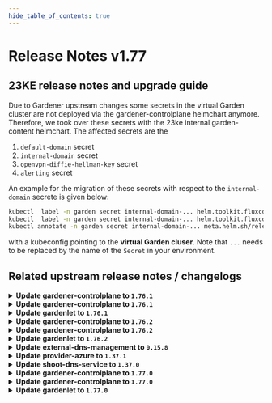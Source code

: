 ```yaml
---
hide_table_of_contents: true
---
```


# Release Notes v1.77

## 23KE release notes and upgrade guide
Due to Gardener upstream changes some secrets in the virtual Garden cluster are not deployed via the gardener-controlplane helmchart anymore. Therefore, we took over these secrets with the 23ke internal garden-content helmchart.
The affected secrets are the
1. `default-domain` secret
2. `internal-domain` secret
3. `openvpn-diffie-hellman-key` secret
4. `alerting` secret

An example for the migration of these secrets with respect to the `internal-domain` secrete is given below:
```sh
kubectl  label -n garden secret internal-domain-... helm.toolkit.fluxcd.io/name-
kubectl  label -n garden secret internal-domain-... helm.toolkit.fluxcd.io/namespace-
kubectl annotate -n garden secret internal-domain-... meta.helm.sh/release-name=garden-content --overwrite
```
with a kubeconfig pointing to the **virtual Garden cluser**. Note that `...` needs to be replaced by the name of the `Secret` in your environment.

## Related upstream release notes / changelogs


<details>
<summary><b>Update gardener-controlplane to <code>1.76.1</code></b></summary>

# [gardener/gardener]

## 🐛 Bug Fixes

- `[OPERATOR]` gardenlet: A regression causing metering related recording rules for the aggregate-prometheus not to be applied is now fixed. by @gardener-ci-robot [#8286]

# Docker Images
admission-controller: `eu.gcr.io/gardener-project/gardener/admission-controller:v1.76.1`
apiserver: `eu.gcr.io/gardener-project/gardener/apiserver:v1.76.1`
controller-manager: `eu.gcr.io/gardener-project/gardener/controller-manager:v1.76.1`
scheduler: `eu.gcr.io/gardener-project/gardener/scheduler:v1.76.1`
operator: `eu.gcr.io/gardener-project/gardener/operator:v1.76.1`
gardenlet: `eu.gcr.io/gardener-project/gardener/gardenlet:v1.76.1`
resource-manager: `eu.gcr.io/gardener-project/gardener/resource-manager:v1.76.1`

</details>

<details>
<summary><b>Update gardener-controlplane to <code>1.76.1</code></b></summary>

# [gardener/gardener]

## 🐛 Bug Fixes

- `[OPERATOR]` gardenlet: A regression causing metering related recording rules for the aggregate-prometheus not to be applied is now fixed. by @gardener-ci-robot [#8286]

# Docker Images
admission-controller: `eu.gcr.io/gardener-project/gardener/admission-controller:v1.76.1`
apiserver: `eu.gcr.io/gardener-project/gardener/apiserver:v1.76.1`
controller-manager: `eu.gcr.io/gardener-project/gardener/controller-manager:v1.76.1`
scheduler: `eu.gcr.io/gardener-project/gardener/scheduler:v1.76.1`
operator: `eu.gcr.io/gardener-project/gardener/operator:v1.76.1`
gardenlet: `eu.gcr.io/gardener-project/gardener/gardenlet:v1.76.1`
resource-manager: `eu.gcr.io/gardener-project/gardener/resource-manager:v1.76.1`

</details>

<details>
<summary><b>Update gardenlet to <code>1.76.1</code></b></summary>

# [gardener/gardener]

## 🐛 Bug Fixes

- `[OPERATOR]` gardenlet: A regression causing metering related recording rules for the aggregate-prometheus not to be applied is now fixed. by @gardener-ci-robot [#8286]

# Docker Images
admission-controller: `eu.gcr.io/gardener-project/gardener/admission-controller:v1.76.1`
apiserver: `eu.gcr.io/gardener-project/gardener/apiserver:v1.76.1`
controller-manager: `eu.gcr.io/gardener-project/gardener/controller-manager:v1.76.1`
scheduler: `eu.gcr.io/gardener-project/gardener/scheduler:v1.76.1`
operator: `eu.gcr.io/gardener-project/gardener/operator:v1.76.1`
gardenlet: `eu.gcr.io/gardener-project/gardener/gardenlet:v1.76.1`
resource-manager: `eu.gcr.io/gardener-project/gardener/resource-manager:v1.76.1`

</details>

<details>
<summary><b>Update gardener-controlplane to <code>1.76.2</code></b></summary>

# [gardener/gardener]

## 🐛 Bug Fixes

- `[USER]` An issue has been fixed for highly-available `Shoot`s whose `etcd` clusters didn't get ready in the `Completing` phase of a CA credentials rotation. by @gardener-ci-robot [#8306]
## 🏃 Others

- `[OPERATOR]` A bug preventing `plutono` ingress to use `wildcard-certificate` is fixed. by @gardener-ci-robot [#8318]
- `[OPERATOR]` gardenlet: A regression preventing the alertmanager in the garden namespace from sending email notifications is now fixed. by @gardener-ci-robot [#8314]

# Docker Images
admission-controller: `eu.gcr.io/gardener-project/gardener/admission-controller:v1.76.2`
apiserver: `eu.gcr.io/gardener-project/gardener/apiserver:v1.76.2`
controller-manager: `eu.gcr.io/gardener-project/gardener/controller-manager:v1.76.2`
scheduler: `eu.gcr.io/gardener-project/gardener/scheduler:v1.76.2`
operator: `eu.gcr.io/gardener-project/gardener/operator:v1.76.2`
gardenlet: `eu.gcr.io/gardener-project/gardener/gardenlet:v1.76.2`
resource-manager: `eu.gcr.io/gardener-project/gardener/resource-manager:v1.76.2`

</details>

<details>
<summary><b>Update gardener-controlplane to <code>1.76.2</code></b></summary>

# [gardener/gardener]

## 🐛 Bug Fixes

- `[USER]` An issue has been fixed for highly-available `Shoot`s whose `etcd` clusters didn't get ready in the `Completing` phase of a CA credentials rotation. by @gardener-ci-robot [#8306]
## 🏃 Others

- `[OPERATOR]` A bug preventing `plutono` ingress to use `wildcard-certificate` is fixed. by @gardener-ci-robot [#8318]
- `[OPERATOR]` gardenlet: A regression preventing the alertmanager in the garden namespace from sending email notifications is now fixed. by @gardener-ci-robot [#8314]

# Docker Images
admission-controller: `eu.gcr.io/gardener-project/gardener/admission-controller:v1.76.2`
apiserver: `eu.gcr.io/gardener-project/gardener/apiserver:v1.76.2`
controller-manager: `eu.gcr.io/gardener-project/gardener/controller-manager:v1.76.2`
scheduler: `eu.gcr.io/gardener-project/gardener/scheduler:v1.76.2`
operator: `eu.gcr.io/gardener-project/gardener/operator:v1.76.2`
gardenlet: `eu.gcr.io/gardener-project/gardener/gardenlet:v1.76.2`
resource-manager: `eu.gcr.io/gardener-project/gardener/resource-manager:v1.76.2`

</details>

<details>
<summary><b>Update gardenlet to <code>1.76.2</code></b></summary>

# [gardener/gardener]

## 🐛 Bug Fixes

- `[USER]` An issue has been fixed for highly-available `Shoot`s whose `etcd` clusters didn't get ready in the `Completing` phase of a CA credentials rotation. by @gardener-ci-robot [#8306]
## 🏃 Others

- `[OPERATOR]` A bug preventing `plutono` ingress to use `wildcard-certificate` is fixed. by @gardener-ci-robot [#8318]
- `[OPERATOR]` gardenlet: A regression preventing the alertmanager in the garden namespace from sending email notifications is now fixed. by @gardener-ci-robot [#8314]

# Docker Images
admission-controller: `eu.gcr.io/gardener-project/gardener/admission-controller:v1.76.2`
apiserver: `eu.gcr.io/gardener-project/gardener/apiserver:v1.76.2`
controller-manager: `eu.gcr.io/gardener-project/gardener/controller-manager:v1.76.2`
scheduler: `eu.gcr.io/gardener-project/gardener/scheduler:v1.76.2`
operator: `eu.gcr.io/gardener-project/gardener/operator:v1.76.2`
gardenlet: `eu.gcr.io/gardener-project/gardener/gardenlet:v1.76.2`
resource-manager: `eu.gcr.io/gardener-project/gardener/resource-manager:v1.76.2`

</details>

<details>
<summary><b>Update external-dns-management to <code>0.15.8</code></b></summary>

# [gardener/external-dns-management]

## 🏃 Others

- `[OPERATOR]` Reduce memory footprint for secrets. by @MartinWeindel [#312]
- `[OPERATOR]` Bump builder image from `golang:1.20.5` to `golang:1.20.7` by @MartinWeindel [#312]

</details>

<details>
<summary><b>Update provider-azure to <code>1.37.1</code></b></summary>

# [gardener/gardener-extension-provider-azure]

## 🐛 Bug Fixes

- `[USER]` The node-controller-manager is now set to keep setting deprecated node labels for k8s clusters of version `>=1.26.0, <1.28.0` to ensure pods using persistent volumes with node affinities are scheduled in the cluster. by @kon-angelo [#718]

</details>

<details>
<summary><b>Update shoot-dns-service to <code>1.37.0</code></b></summary>

# [gardener/external-dns-management]

## 🐛 Bug Fixes

- `[OPERATOR]` Update controller-manager-library dependency to fix panic on api-resources discovery. by @MartinWeindel [gardener/external-dns-management#310]
## 🏃 Others

- `[OPERATOR]` Bump builder image from `golang:1.20.5` to `golang:1.20.7` by @MartinWeindel [gardener/external-dns-management#312]
- `[OPERATOR]` Reduce memory footprint for secrets. by @MartinWeindel [gardener/external-dns-management#312]
# [gardener/gardener-extension-shoot-dns-service]

## ⚠️ Breaking Changes

- `[OPERATOR]` `extension-shoot-dns-service` no longer supports Shoots with Кubernetes version < 1.22. by @shafeeqes [#218]
- `[OPERATOR]` The `security.gardener.cloud/pod-security-enforce` annotation in the ControllerRegistration is set to `baseline`. With this, the pods running in the extension namespace should comply with `baseline` pod-security standard. by @shafeeqes [#222]
## 🏃 Others

- `[OPERATOR]` Bumps golang from 1.20.5 to 1.21.0. by @dependabot[bot] [#227]
- `[OPERATOR]` Ensure dns-controller-manager is restarted on CA rotation for remote-access server by @MartinWeindel [#223]
- `[OPERATOR]` Bumps [github.com/gardener/gardener](https://github.com/gardener/gardener) from 1.75.0 to 1.76.2. by @dependabot[bot] [#228]
- `[OPERATOR]` Fix set_dependency_version for `workerlessSupported` by @MartinWeindel [#226]

</details>

<details>
<summary><b>Update gardener-controlplane to <code>1.77.0</code></b></summary>

# [gardener/etcd-backup-restore]

## 📰 Noteworthy

- `[OPERATOR]` Etcd-backup-restore now uses a distroless image as its base image. It is no longer compatible with [etcd-custom-image](https://github.com/gardener/etcd-custom-image), and must be used with [etcd-wrapper](https://github.com/gardener/etcd-wrapper) instead.  by @aaronfern [gardener/etcd-backup-restore#637]
- `[OPERATOR]` Etcd-backup-restore now uses the user home directory to create files. by @aaronfern [gardener/etcd-backup-restore#637]
## 🏃 Others

- `[OPERATOR]` While scaling up a non-HA etcd cluster to HA skipping the scale-up checks for first member of etcd cluster as first member can never be a part of scale-up scenarios. by @ishan16696 [gardener/etcd-backup-restore#649]
- `[OPERATOR]` Backup-restore waits for its etcd to be ready before attempting to update peerUrl by @aaronfern [gardener/etcd-backup-restore#628]
- `[DEVELOPER]` Add CVE categorization for etcd-backup-restore. by @shreyas-s-rao [gardener/etcd-backup-restore#644]
# [gardener/gardener]

## ⚠️ Breaking Changes

- `[DEVELOPER]` If you are using `provider-extension` setup you should adapt your files in `example/provider-extensions/garden/controlplane` because `default-domain` and `internal-domain` secrets are removed from `gardener-controlplane` Helm chart. by @oliver-goetz [#8308]
- `[DEVELOPER]` Package `pkg/utils/managedresources` now works with immutable secrets for managed resources under the hood. Existing secrets will be marked for garbage collection and replaced with immutable ones during the first reconciliation of the managed resource. by @dimityrmirchev [#8116]
- `[DEVELOPER]` The `Secrets` type as well as the `Delete` functions for secrets were removed from `pkg/utils/managedresources/builder` since their usage was prone to errors. The higher level package `pkg/utils/managedresources` should be used instead. by @dimityrmirchev [#8116]
- `[DEPENDENCY]` `hack/generate.sh` has been renamed to `hack/generate-sequential.sh`. by @shafeeqes [#8289]
- `[DEPENDENCY]` The deprecated `extensions/pkg/controller/worker.{Options,ApplyMachineResources{ForConfig}}` symbols have been dropped since `gardenlet` takes over management of the `machine.gardener.cloud/v1alpha1` API CRDs since `gardener/gardener@v1.73`. by @rfranzke [#8280]
- `[OPERATOR]` The `virtual-garden-kube-apiserver` service (for the `virtual-garden` cluster) was switched from type `LoadBalancer` to `ClusterIP`. Please make sure to migrate all DNS records from the `virtual-garden-kube-apiserver` to the `istio-ingressgateway` endpoint before upgrading to this Gardener version. by @timuthy [#8302]
- `[OPERATOR]` `gardenlet` no longer reports the `Bootstrapped` condition on `Seed`s. Instead, it now reports the progress in `.status.lastOperation`, similar to how it's done for `Shoot`s. by @rfranzke [#8290]
- `[OPERATOR]` `default-domain`, `internal-domain`, `alerting` and `openvpn-diffie-hellman` secrets are removed from `gardener-controlplane` Helm chart. Please ensure to update them in a different way before upgrading Gardener. If you would like to prevent Helm from deleting these secret during the upgrade, you could annotate them with `"helm.sh/resource-policy": keep`. by @oliver-goetz [#8308]
## 📰 Noteworthy

- `[DEVELOPER]` The `charts/images.yaml` file was moved to `imagevector/images.yaml`. by @rfranzke [#8250]
- `[DEPENDENCY]` `pkg/utils/chart` does now support embedded charts. The already deprecated methods in the `ChartApplier` and `ChartRenderer` will be removed in a few releases, so extensions should adapt to embedded charts. by @rfranzke [#8250]
- `[OPERATOR]` Gardenlet can now set feature gates for `etcd-druid`. They can be specified via the gardenlet configuration `GardenletConfiguration.EtcdConfig.FeatureGates` by @gardener-ci-robot [#8335]
## ✨ New Features

- `[OPERATOR]` The garbage collection controller now also considers managed resources when deciding if secrets/configmaps should be garbage collected. by @dimityrmirchev [#8116]
- `[OPERATOR]` Gardener Scheduler's Minimal Distance strategy can take scheduling decisions based on region distances configured by operators. This especially improves the allocation for shoots of providers regions for which the standard Levenshtein distance is inappropriate. Please see `docs/concepts/scheduler.md` for more information. by @timuthy [#8277]
- `[OPERATOR]` Operators can now view and manage dashboards for compaction jobs running in shoot control plane. by @abdasgupta [#8206]
- `[OPERATOR]` `maintenance-controller` now disables `PodSecurityPolicy` admission controller when forcefully upgrading the Kubernetes version of a `Shoot` to `v1.25`. It also ensures maximum workers of each for group is greater or equal to its number of zone for forceful upgrades to `v1.27`. by @oliver-goetz [#8281]
- `[OPERATOR]` `kubectl get garden` now features additional printer columns providing more information about the substantial configuration values and statuses. by @rfranzke [#8279]
- `[OPERATOR]` The `gardener-apiserver` now drops expired `Kubernetes` and `MachineImage` versions from `Cloudprofile`s during creation. by @shafeeqes [#8297]
- `[OPERATOR]` `gardener-operator` now takes over management of `fluent-operator` and `vali`. by @vlvasilev [#8240]
- `[USER]` Two additional labels `worker.gardener.cloud/image-name` and `worker.gardener.cloud/image-version` are attached to worker nodes to identify which operating system they are running. This can then be used in selectors that target only workers with a specific operating system and is helpful for e.g. driver deployment. by @MrBatschner [#8295]
- `[USER]` A new feature gate named `ContainerdRegistryHostsDir` is introduced to gardenlet. When enabled, the `/etc/containerd/certs.d` directory is created on the Node and containerd is configured to look up for registries/mirrors configuration in this directory (if there is any configuration applied). In future, the [registry-cache extension](https://github.com/gardener/gardener-extension-registry-cache/) will add such registries/mirrors configuration under this directory (via OperatingSystemConfig mutation). by @ialidzhikov [#8094]
- `[USER]` The `Shoot` maintenance controller now updates the CRI of worker pools from `docker` to `containerd` when force-upgrading from Kubernetes `v1.22` to `v1.23`. by @oliver-goetz [#8272]
- `[DEVELOPER]` Extensions running on seed clusters can get access to the garden cluster by using the injected kubeconfig specified by the `GARDEN_KUBECONFIG` environment variable. You can read about the details in this [doc](https://github.com/gardener/gardener/blob/master/docs/extensions/garden-api-access.md). by @timebertt [#8264]
## 🐛 Bug Fixes

- `[OPERATOR]` When `Shoot`s were updated from non high-availability to `zone` high-availability, it could happen that the control-plane was scheduled to two instead of three zones. This issue is relevant for cloud providers with an inconsistent zone naming (`Azure` is currently the only candidate to our knowledge).  
  Existing shoots with the before mentioned problem must be fixed manually be operators if required. An automatic move of `etcd`s and their volumes is not part of this fix due to availability reasons. by @gardener-ci-robot [#8345]
- `[OPERATOR]` gardenlet: A regression causing metering related recording rules for the aggregate-prometheus not to be applied is now fixed. by @istvanballok [#8284]
- `[USER]` An issue has been fixed for highly-available `Shoot`s whose `etcd` clusters didn't get ready in the `Completing` phase of a CA credentials rotation. by @timuthy [#8303]
## 🏃 Others

- `[OPERATOR]` A bug preventing `prometheus` ingress to use `wildcard-certificate` is fixed. by @acumino [#8319]
- `[OPERATOR]` A bug preventing `plutono` ingress to use `wildcard-certificate` is fixed. by @acumino [#8317]
- `[OPERATOR]` gardenlet: A regression preventing the alertmanager in the garden namespace from sending email notifications is now fixed. by @istvanballok [#8310]
- `[DEVELOPER]` The `github.com/golang/mock/gomock` dependency is replaced by `go.uber.org/mock`. by @afritzler [#8269]
- `[DEVELOPER]` Add failure tolerance option to the `CreateShoot` test. by @hendrikKahl [#8298]
# [gardener/etcd-druid]

## ⚠️ Breaking Changes

- `[OPERATOR]` :warning: `etcd.Status.ClusterSize`, `etcd.Status.ServiceName`, `etcd.Status.UpdatedReplicas` have been marked as deprecated and users should refrain from depending on these fields. by @unmarshall [gardener/etcd-druid#594]
- `[OPERATOR]` File ownership for `var/etcd/data` will be changed to non-root user (65532). by @aaronfern [gardener/etcd-druid#620]
- `[OPERATOR]` Etcd-druid will now deploy distroless `etcd-wrapper` and `etcd-backup-restore` images. Please refer to [etcd-wrapper](https://github.com/gardener/etcd-wrapper) for more information. by @aaronfern [gardener/etcd-druid#620]
- `[OPERATOR]` Etcd-related secrets will now be mounted onto the `/var/` directory instead of `/root/`. by @aaronfern [gardener/etcd-druid#620]
- `[DEVELOPER]` Developer Action Required: The `make deploy` command has been replaced with `make deploy-via-kustomize`. Please update your deployment workflows accordingly. by @seshachalam-yv [gardener/etcd-druid#599]
## ✨ New Features

- `[DEVELOPER]` Makefile has been updated to use `Skaffold` for deploying `etcd-druid` with the `make deploy` target, simplifying the deployment process and eliminating the need to push the image to the container registry for each local development testing. by @seshachalam-yv [gardener/etcd-druid#599]
- `[OPERATOR]` Feature gates have been introduced in etcd-druid, and can be specified using CLI flag `--feature-gate`. by @aaronfern [gardener/etcd-druid#646]
- `[OPERATOR]` Druid now exposes metrics related to snapshot compaction, on default port 8080. Please expose the desired metrics port via the etcd-druid service to allow metrics to be scraped by a Prometheus instance. by @abdasgupta [gardener/etcd-druid#569]
- `[OPERATOR]` `UseEtcdWrapper` feature gate has been introduced to allow users to opt for the new [etcd-wrapper](https://github.com/gardener/etcd-wrapper) image. by @aaronfern [gardener/etcd-druid#646]
## 🐛 Bug Fixes

- `[OPERATOR]` A bug causing incorrect volume mount path for `Etcd`s and `EtcdCopyBackupsTask`s using `Local` snapshot storage provider while using distroless etcd-backup-restore image `v0.25.x` has been resolved. by @aaronfern [gardener/etcd-druid#662]
- `[OPERATOR]` `AllMembersReady` condition has now been fixed to eventually show the correct overall readiness of an etcd cluster. by @unmarshall [gardener/etcd-druid#594]
- `[OPERATOR]` A bug causing `EtcdCopyBackupsTask` jobs to fail to create temp snapshot directory while using distroless etcd-backup-restore image `v0.25.x` has been resolved. by @aaronfern [gardener/etcd-druid#662]
## 🏃 Others

- `[OPERATOR]` Print build version and go runtime info. by @shreyas-s-rao [gardener/etcd-druid#636]
- `[OPERATOR]` Bumped up the custom image version to v3.4.13-bootstrap-11 by @abdasgupta [gardener/etcd-druid#623]
- `[OPERATOR]` When scaling from single-node to multi-node etcd cluster, Etcd Druid will now first ensure that any change to the peer URL (e.g TLS enablement)  is seen by the existing etcd process running within the etcd member pod. Once that is confirmed then it will scale up the Etcd StatefulSet and add relevant annotations. by @unmarshall [gardener/etcd-druid#598]
- `[DEVELOPER]` Refactored `statefulset`, `service`, `poddisruptionbudget`, `lease`, and `configmap` components to use default labels and owner references from `etcd`. by @seshachalam-yv [gardener/etcd-druid#559]
- `[DEVELOPER]` Add CVE categorization for etcd-druid. by @shreyas-s-rao [gardener/etcd-druid#634]
# [gardener/vpn2]

## 📰 Noteworthy

- `[OPERATOR]` Bump builder image golang from `1.20.4` to `1.20.6`  by @axel7born [gardener/vpn2#33]
# [gardener/hvpa-controller]

## 🐛 Bug Fixes

- `[OPERATOR]` Fixed a bug that caused HVPA reconciliation to fail with `expected pointer, but got v2beta1.MetricSpec type` when the HPA spec had changed. by @voelzmo [gardener/hvpa-controller#125]

</details>

<details>
<summary><b>Update gardener-controlplane to <code>1.77.0</code></b></summary>

# [gardener/etcd-backup-restore]

## 📰 Noteworthy

- `[OPERATOR]` Etcd-backup-restore now uses a distroless image as its base image. It is no longer compatible with [etcd-custom-image](https://github.com/gardener/etcd-custom-image), and must be used with [etcd-wrapper](https://github.com/gardener/etcd-wrapper) instead.  by @aaronfern [gardener/etcd-backup-restore#637]
- `[OPERATOR]` Etcd-backup-restore now uses the user home directory to create files. by @aaronfern [gardener/etcd-backup-restore#637]
## 🏃 Others

- `[OPERATOR]` While scaling up a non-HA etcd cluster to HA skipping the scale-up checks for first member of etcd cluster as first member can never be a part of scale-up scenarios. by @ishan16696 [gardener/etcd-backup-restore#649]
- `[OPERATOR]` Backup-restore waits for its etcd to be ready before attempting to update peerUrl by @aaronfern [gardener/etcd-backup-restore#628]
- `[DEVELOPER]` Add CVE categorization for etcd-backup-restore. by @shreyas-s-rao [gardener/etcd-backup-restore#644]
# [gardener/gardener]

## ⚠️ Breaking Changes

- `[DEVELOPER]` If you are using `provider-extension` setup you should adapt your files in `example/provider-extensions/garden/controlplane` because `default-domain` and `internal-domain` secrets are removed from `gardener-controlplane` Helm chart. by @oliver-goetz [#8308]
- `[DEVELOPER]` Package `pkg/utils/managedresources` now works with immutable secrets for managed resources under the hood. Existing secrets will be marked for garbage collection and replaced with immutable ones during the first reconciliation of the managed resource. by @dimityrmirchev [#8116]
- `[DEVELOPER]` The `Secrets` type as well as the `Delete` functions for secrets were removed from `pkg/utils/managedresources/builder` since their usage was prone to errors. The higher level package `pkg/utils/managedresources` should be used instead. by @dimityrmirchev [#8116]
- `[DEPENDENCY]` `hack/generate.sh` has been renamed to `hack/generate-sequential.sh`. by @shafeeqes [#8289]
- `[DEPENDENCY]` The deprecated `extensions/pkg/controller/worker.{Options,ApplyMachineResources{ForConfig}}` symbols have been dropped since `gardenlet` takes over management of the `machine.gardener.cloud/v1alpha1` API CRDs since `gardener/gardener@v1.73`. by @rfranzke [#8280]
- `[OPERATOR]` The `virtual-garden-kube-apiserver` service (for the `virtual-garden` cluster) was switched from type `LoadBalancer` to `ClusterIP`. Please make sure to migrate all DNS records from the `virtual-garden-kube-apiserver` to the `istio-ingressgateway` endpoint before upgrading to this Gardener version. by @timuthy [#8302]
- `[OPERATOR]` `gardenlet` no longer reports the `Bootstrapped` condition on `Seed`s. Instead, it now reports the progress in `.status.lastOperation`, similar to how it's done for `Shoot`s. by @rfranzke [#8290]
- `[OPERATOR]` `default-domain`, `internal-domain`, `alerting` and `openvpn-diffie-hellman` secrets are removed from `gardener-controlplane` Helm chart. Please ensure to update them in a different way before upgrading Gardener. If you would like to prevent Helm from deleting these secret during the upgrade, you could annotate them with `"helm.sh/resource-policy": keep`. by @oliver-goetz [#8308]
## 📰 Noteworthy

- `[DEVELOPER]` The `charts/images.yaml` file was moved to `imagevector/images.yaml`. by @rfranzke [#8250]
- `[DEPENDENCY]` `pkg/utils/chart` does now support embedded charts. The already deprecated methods in the `ChartApplier` and `ChartRenderer` will be removed in a few releases, so extensions should adapt to embedded charts. by @rfranzke [#8250]
- `[OPERATOR]` Gardenlet can now set feature gates for `etcd-druid`. They can be specified via the gardenlet configuration `GardenletConfiguration.EtcdConfig.FeatureGates` by @gardener-ci-robot [#8335]
## ✨ New Features

- `[OPERATOR]` The garbage collection controller now also considers managed resources when deciding if secrets/configmaps should be garbage collected. by @dimityrmirchev [#8116]
- `[OPERATOR]` Gardener Scheduler's Minimal Distance strategy can take scheduling decisions based on region distances configured by operators. This especially improves the allocation for shoots of providers regions for which the standard Levenshtein distance is inappropriate. Please see `docs/concepts/scheduler.md` for more information. by @timuthy [#8277]
- `[OPERATOR]` Operators can now view and manage dashboards for compaction jobs running in shoot control plane. by @abdasgupta [#8206]
- `[OPERATOR]` `maintenance-controller` now disables `PodSecurityPolicy` admission controller when forcefully upgrading the Kubernetes version of a `Shoot` to `v1.25`. It also ensures maximum workers of each for group is greater or equal to its number of zone for forceful upgrades to `v1.27`. by @oliver-goetz [#8281]
- `[OPERATOR]` `kubectl get garden` now features additional printer columns providing more information about the substantial configuration values and statuses. by @rfranzke [#8279]
- `[OPERATOR]` The `gardener-apiserver` now drops expired `Kubernetes` and `MachineImage` versions from `Cloudprofile`s during creation. by @shafeeqes [#8297]
- `[OPERATOR]` `gardener-operator` now takes over management of `fluent-operator` and `vali`. by @vlvasilev [#8240]
- `[USER]` Two additional labels `worker.gardener.cloud/image-name` and `worker.gardener.cloud/image-version` are attached to worker nodes to identify which operating system they are running. This can then be used in selectors that target only workers with a specific operating system and is helpful for e.g. driver deployment. by @MrBatschner [#8295]
- `[USER]` A new feature gate named `ContainerdRegistryHostsDir` is introduced to gardenlet. When enabled, the `/etc/containerd/certs.d` directory is created on the Node and containerd is configured to look up for registries/mirrors configuration in this directory (if there is any configuration applied). In future, the [registry-cache extension](https://github.com/gardener/gardener-extension-registry-cache/) will add such registries/mirrors configuration under this directory (via OperatingSystemConfig mutation). by @ialidzhikov [#8094]
- `[USER]` The `Shoot` maintenance controller now updates the CRI of worker pools from `docker` to `containerd` when force-upgrading from Kubernetes `v1.22` to `v1.23`. by @oliver-goetz [#8272]
- `[DEVELOPER]` Extensions running on seed clusters can get access to the garden cluster by using the injected kubeconfig specified by the `GARDEN_KUBECONFIG` environment variable. You can read about the details in this [doc](https://github.com/gardener/gardener/blob/master/docs/extensions/garden-api-access.md). by @timebertt [#8264]
## 🐛 Bug Fixes

- `[OPERATOR]` When `Shoot`s were updated from non high-availability to `zone` high-availability, it could happen that the control-plane was scheduled to two instead of three zones. This issue is relevant for cloud providers with an inconsistent zone naming (`Azure` is currently the only candidate to our knowledge).  
  Existing shoots with the before mentioned problem must be fixed manually be operators if required. An automatic move of `etcd`s and their volumes is not part of this fix due to availability reasons. by @gardener-ci-robot [#8345]
- `[OPERATOR]` gardenlet: A regression causing metering related recording rules for the aggregate-prometheus not to be applied is now fixed. by @istvanballok [#8284]
- `[USER]` An issue has been fixed for highly-available `Shoot`s whose `etcd` clusters didn't get ready in the `Completing` phase of a CA credentials rotation. by @timuthy [#8303]
## 🏃 Others

- `[OPERATOR]` A bug preventing `prometheus` ingress to use `wildcard-certificate` is fixed. by @acumino [#8319]
- `[OPERATOR]` A bug preventing `plutono` ingress to use `wildcard-certificate` is fixed. by @acumino [#8317]
- `[OPERATOR]` gardenlet: A regression preventing the alertmanager in the garden namespace from sending email notifications is now fixed. by @istvanballok [#8310]
- `[DEVELOPER]` The `github.com/golang/mock/gomock` dependency is replaced by `go.uber.org/mock`. by @afritzler [#8269]
- `[DEVELOPER]` Add failure tolerance option to the `CreateShoot` test. by @hendrikKahl [#8298]
# [gardener/etcd-druid]

## ⚠️ Breaking Changes

- `[OPERATOR]` :warning: `etcd.Status.ClusterSize`, `etcd.Status.ServiceName`, `etcd.Status.UpdatedReplicas` have been marked as deprecated and users should refrain from depending on these fields. by @unmarshall [gardener/etcd-druid#594]
- `[OPERATOR]` File ownership for `var/etcd/data` will be changed to non-root user (65532). by @aaronfern [gardener/etcd-druid#620]
- `[OPERATOR]` Etcd-druid will now deploy distroless `etcd-wrapper` and `etcd-backup-restore` images. Please refer to [etcd-wrapper](https://github.com/gardener/etcd-wrapper) for more information. by @aaronfern [gardener/etcd-druid#620]
- `[OPERATOR]` Etcd-related secrets will now be mounted onto the `/var/` directory instead of `/root/`. by @aaronfern [gardener/etcd-druid#620]
- `[DEVELOPER]` Developer Action Required: The `make deploy` command has been replaced with `make deploy-via-kustomize`. Please update your deployment workflows accordingly. by @seshachalam-yv [gardener/etcd-druid#599]
## ✨ New Features

- `[DEVELOPER]` Makefile has been updated to use `Skaffold` for deploying `etcd-druid` with the `make deploy` target, simplifying the deployment process and eliminating the need to push the image to the container registry for each local development testing. by @seshachalam-yv [gardener/etcd-druid#599]
- `[OPERATOR]` Feature gates have been introduced in etcd-druid, and can be specified using CLI flag `--feature-gate`. by @aaronfern [gardener/etcd-druid#646]
- `[OPERATOR]` Druid now exposes metrics related to snapshot compaction, on default port 8080. Please expose the desired metrics port via the etcd-druid service to allow metrics to be scraped by a Prometheus instance. by @abdasgupta [gardener/etcd-druid#569]
- `[OPERATOR]` `UseEtcdWrapper` feature gate has been introduced to allow users to opt for the new [etcd-wrapper](https://github.com/gardener/etcd-wrapper) image. by @aaronfern [gardener/etcd-druid#646]
## 🐛 Bug Fixes

- `[OPERATOR]` A bug causing incorrect volume mount path for `Etcd`s and `EtcdCopyBackupsTask`s using `Local` snapshot storage provider while using distroless etcd-backup-restore image `v0.25.x` has been resolved. by @aaronfern [gardener/etcd-druid#662]
- `[OPERATOR]` `AllMembersReady` condition has now been fixed to eventually show the correct overall readiness of an etcd cluster. by @unmarshall [gardener/etcd-druid#594]
- `[OPERATOR]` A bug causing `EtcdCopyBackupsTask` jobs to fail to create temp snapshot directory while using distroless etcd-backup-restore image `v0.25.x` has been resolved. by @aaronfern [gardener/etcd-druid#662]
## 🏃 Others

- `[OPERATOR]` Print build version and go runtime info. by @shreyas-s-rao [gardener/etcd-druid#636]
- `[OPERATOR]` Bumped up the custom image version to v3.4.13-bootstrap-11 by @abdasgupta [gardener/etcd-druid#623]
- `[OPERATOR]` When scaling from single-node to multi-node etcd cluster, Etcd Druid will now first ensure that any change to the peer URL (e.g TLS enablement)  is seen by the existing etcd process running within the etcd member pod. Once that is confirmed then it will scale up the Etcd StatefulSet and add relevant annotations. by @unmarshall [gardener/etcd-druid#598]
- `[DEVELOPER]` Refactored `statefulset`, `service`, `poddisruptionbudget`, `lease`, and `configmap` components to use default labels and owner references from `etcd`. by @seshachalam-yv [gardener/etcd-druid#559]
- `[DEVELOPER]` Add CVE categorization for etcd-druid. by @shreyas-s-rao [gardener/etcd-druid#634]
# [gardener/vpn2]

## 📰 Noteworthy

- `[OPERATOR]` Bump builder image golang from `1.20.4` to `1.20.6`  by @axel7born [gardener/vpn2#33]
# [gardener/hvpa-controller]

## 🐛 Bug Fixes

- `[OPERATOR]` Fixed a bug that caused HVPA reconciliation to fail with `expected pointer, but got v2beta1.MetricSpec type` when the HPA spec had changed. by @voelzmo [gardener/hvpa-controller#125]

</details>

<details>
<summary><b>Update gardenlet to <code>1.77.0</code></b></summary>

# [gardener/etcd-backup-restore]

## 📰 Noteworthy

- `[OPERATOR]` Etcd-backup-restore now uses a distroless image as its base image. It is no longer compatible with [etcd-custom-image](https://github.com/gardener/etcd-custom-image), and must be used with [etcd-wrapper](https://github.com/gardener/etcd-wrapper) instead.  by @aaronfern [gardener/etcd-backup-restore#637]
- `[OPERATOR]` Etcd-backup-restore now uses the user home directory to create files. by @aaronfern [gardener/etcd-backup-restore#637]
## 🏃 Others

- `[OPERATOR]` While scaling up a non-HA etcd cluster to HA skipping the scale-up checks for first member of etcd cluster as first member can never be a part of scale-up scenarios. by @ishan16696 [gardener/etcd-backup-restore#649]
- `[OPERATOR]` Backup-restore waits for its etcd to be ready before attempting to update peerUrl by @aaronfern [gardener/etcd-backup-restore#628]
- `[DEVELOPER]` Add CVE categorization for etcd-backup-restore. by @shreyas-s-rao [gardener/etcd-backup-restore#644]
# [gardener/gardener]

## ⚠️ Breaking Changes

- `[DEVELOPER]` If you are using `provider-extension` setup you should adapt your files in `example/provider-extensions/garden/controlplane` because `default-domain` and `internal-domain` secrets are removed from `gardener-controlplane` Helm chart. by @oliver-goetz [#8308]
- `[DEVELOPER]` Package `pkg/utils/managedresources` now works with immutable secrets for managed resources under the hood. Existing secrets will be marked for garbage collection and replaced with immutable ones during the first reconciliation of the managed resource. by @dimityrmirchev [#8116]
- `[DEVELOPER]` The `Secrets` type as well as the `Delete` functions for secrets were removed from `pkg/utils/managedresources/builder` since their usage was prone to errors. The higher level package `pkg/utils/managedresources` should be used instead. by @dimityrmirchev [#8116]
- `[DEPENDENCY]` `hack/generate.sh` has been renamed to `hack/generate-sequential.sh`. by @shafeeqes [#8289]
- `[DEPENDENCY]` The deprecated `extensions/pkg/controller/worker.{Options,ApplyMachineResources{ForConfig}}` symbols have been dropped since `gardenlet` takes over management of the `machine.gardener.cloud/v1alpha1` API CRDs since `gardener/gardener@v1.73`. by @rfranzke [#8280]
- `[OPERATOR]` The `virtual-garden-kube-apiserver` service (for the `virtual-garden` cluster) was switched from type `LoadBalancer` to `ClusterIP`. Please make sure to migrate all DNS records from the `virtual-garden-kube-apiserver` to the `istio-ingressgateway` endpoint before upgrading to this Gardener version. by @timuthy [#8302]
- `[OPERATOR]` `gardenlet` no longer reports the `Bootstrapped` condition on `Seed`s. Instead, it now reports the progress in `.status.lastOperation`, similar to how it's done for `Shoot`s. by @rfranzke [#8290]
- `[OPERATOR]` `default-domain`, `internal-domain`, `alerting` and `openvpn-diffie-hellman` secrets are removed from `gardener-controlplane` Helm chart. Please ensure to update them in a different way before upgrading Gardener. If you would like to prevent Helm from deleting these secret during the upgrade, you could annotate them with `"helm.sh/resource-policy": keep`. by @oliver-goetz [#8308]
## 📰 Noteworthy

- `[DEVELOPER]` The `charts/images.yaml` file was moved to `imagevector/images.yaml`. by @rfranzke [#8250]
- `[DEPENDENCY]` `pkg/utils/chart` does now support embedded charts. The already deprecated methods in the `ChartApplier` and `ChartRenderer` will be removed in a few releases, so extensions should adapt to embedded charts. by @rfranzke [#8250]
- `[OPERATOR]` Gardenlet can now set feature gates for `etcd-druid`. They can be specified via the gardenlet configuration `GardenletConfiguration.EtcdConfig.FeatureGates` by @gardener-ci-robot [#8335]
## ✨ New Features

- `[OPERATOR]` The garbage collection controller now also considers managed resources when deciding if secrets/configmaps should be garbage collected. by @dimityrmirchev [#8116]
- `[OPERATOR]` Gardener Scheduler's Minimal Distance strategy can take scheduling decisions based on region distances configured by operators. This especially improves the allocation for shoots of providers regions for which the standard Levenshtein distance is inappropriate. Please see `docs/concepts/scheduler.md` for more information. by @timuthy [#8277]
- `[OPERATOR]` Operators can now view and manage dashboards for compaction jobs running in shoot control plane. by @abdasgupta [#8206]
- `[OPERATOR]` `maintenance-controller` now disables `PodSecurityPolicy` admission controller when forcefully upgrading the Kubernetes version of a `Shoot` to `v1.25`. It also ensures maximum workers of each for group is greater or equal to its number of zone for forceful upgrades to `v1.27`. by @oliver-goetz [#8281]
- `[OPERATOR]` `kubectl get garden` now features additional printer columns providing more information about the substantial configuration values and statuses. by @rfranzke [#8279]
- `[OPERATOR]` The `gardener-apiserver` now drops expired `Kubernetes` and `MachineImage` versions from `Cloudprofile`s during creation. by @shafeeqes [#8297]
- `[OPERATOR]` `gardener-operator` now takes over management of `fluent-operator` and `vali`. by @vlvasilev [#8240]
- `[USER]` Two additional labels `worker.gardener.cloud/image-name` and `worker.gardener.cloud/image-version` are attached to worker nodes to identify which operating system they are running. This can then be used in selectors that target only workers with a specific operating system and is helpful for e.g. driver deployment. by @MrBatschner [#8295]
- `[USER]` A new feature gate named `ContainerdRegistryHostsDir` is introduced to gardenlet. When enabled, the `/etc/containerd/certs.d` directory is created on the Node and containerd is configured to look up for registries/mirrors configuration in this directory (if there is any configuration applied). In future, the [registry-cache extension](https://github.com/gardener/gardener-extension-registry-cache/) will add such registries/mirrors configuration under this directory (via OperatingSystemConfig mutation). by @ialidzhikov [#8094]
- `[USER]` The `Shoot` maintenance controller now updates the CRI of worker pools from `docker` to `containerd` when force-upgrading from Kubernetes `v1.22` to `v1.23`. by @oliver-goetz [#8272]
- `[DEVELOPER]` Extensions running on seed clusters can get access to the garden cluster by using the injected kubeconfig specified by the `GARDEN_KUBECONFIG` environment variable. You can read about the details in this [doc](https://github.com/gardener/gardener/blob/master/docs/extensions/garden-api-access.md). by @timebertt [#8264]
## 🐛 Bug Fixes

- `[OPERATOR]` When `Shoot`s were updated from non high-availability to `zone` high-availability, it could happen that the control-plane was scheduled to two instead of three zones. This issue is relevant for cloud providers with an inconsistent zone naming (`Azure` is currently the only candidate to our knowledge).  
  Existing shoots with the before mentioned problem must be fixed manually be operators if required. An automatic move of `etcd`s and their volumes is not part of this fix due to availability reasons. by @gardener-ci-robot [#8345]
- `[OPERATOR]` gardenlet: A regression causing metering related recording rules for the aggregate-prometheus not to be applied is now fixed. by @istvanballok [#8284]
- `[USER]` An issue has been fixed for highly-available `Shoot`s whose `etcd` clusters didn't get ready in the `Completing` phase of a CA credentials rotation. by @timuthy [#8303]
## 🏃 Others

- `[OPERATOR]` A bug preventing `prometheus` ingress to use `wildcard-certificate` is fixed. by @acumino [#8319]
- `[OPERATOR]` A bug preventing `plutono` ingress to use `wildcard-certificate` is fixed. by @acumino [#8317]
- `[OPERATOR]` gardenlet: A regression preventing the alertmanager in the garden namespace from sending email notifications is now fixed. by @istvanballok [#8310]
- `[DEVELOPER]` The `github.com/golang/mock/gomock` dependency is replaced by `go.uber.org/mock`. by @afritzler [#8269]
- `[DEVELOPER]` Add failure tolerance option to the `CreateShoot` test. by @hendrikKahl [#8298]
# [gardener/etcd-druid]

## ⚠️ Breaking Changes

- `[OPERATOR]` :warning: `etcd.Status.ClusterSize`, `etcd.Status.ServiceName`, `etcd.Status.UpdatedReplicas` have been marked as deprecated and users should refrain from depending on these fields. by @unmarshall [gardener/etcd-druid#594]
- `[OPERATOR]` File ownership for `var/etcd/data` will be changed to non-root user (65532). by @aaronfern [gardener/etcd-druid#620]
- `[OPERATOR]` Etcd-druid will now deploy distroless `etcd-wrapper` and `etcd-backup-restore` images. Please refer to [etcd-wrapper](https://github.com/gardener/etcd-wrapper) for more information. by @aaronfern [gardener/etcd-druid#620]
- `[OPERATOR]` Etcd-related secrets will now be mounted onto the `/var/` directory instead of `/root/`. by @aaronfern [gardener/etcd-druid#620]
- `[DEVELOPER]` Developer Action Required: The `make deploy` command has been replaced with `make deploy-via-kustomize`. Please update your deployment workflows accordingly. by @seshachalam-yv [gardener/etcd-druid#599]
## ✨ New Features

- `[DEVELOPER]` Makefile has been updated to use `Skaffold` for deploying `etcd-druid` with the `make deploy` target, simplifying the deployment process and eliminating the need to push the image to the container registry for each local development testing. by @seshachalam-yv [gardener/etcd-druid#599]
- `[OPERATOR]` Feature gates have been introduced in etcd-druid, and can be specified using CLI flag `--feature-gate`. by @aaronfern [gardener/etcd-druid#646]
- `[OPERATOR]` Druid now exposes metrics related to snapshot compaction, on default port 8080. Please expose the desired metrics port via the etcd-druid service to allow metrics to be scraped by a Prometheus instance. by @abdasgupta [gardener/etcd-druid#569]
- `[OPERATOR]` `UseEtcdWrapper` feature gate has been introduced to allow users to opt for the new [etcd-wrapper](https://github.com/gardener/etcd-wrapper) image. by @aaronfern [gardener/etcd-druid#646]
## 🐛 Bug Fixes

- `[OPERATOR]` A bug causing incorrect volume mount path for `Etcd`s and `EtcdCopyBackupsTask`s using `Local` snapshot storage provider while using distroless etcd-backup-restore image `v0.25.x` has been resolved. by @aaronfern [gardener/etcd-druid#662]
- `[OPERATOR]` `AllMembersReady` condition has now been fixed to eventually show the correct overall readiness of an etcd cluster. by @unmarshall [gardener/etcd-druid#594]
- `[OPERATOR]` A bug causing `EtcdCopyBackupsTask` jobs to fail to create temp snapshot directory while using distroless etcd-backup-restore image `v0.25.x` has been resolved. by @aaronfern [gardener/etcd-druid#662]
## 🏃 Others

- `[OPERATOR]` Print build version and go runtime info. by @shreyas-s-rao [gardener/etcd-druid#636]
- `[OPERATOR]` Bumped up the custom image version to v3.4.13-bootstrap-11 by @abdasgupta [gardener/etcd-druid#623]
- `[OPERATOR]` When scaling from single-node to multi-node etcd cluster, Etcd Druid will now first ensure that any change to the peer URL (e.g TLS enablement)  is seen by the existing etcd process running within the etcd member pod. Once that is confirmed then it will scale up the Etcd StatefulSet and add relevant annotations. by @unmarshall [gardener/etcd-druid#598]
- `[DEVELOPER]` Refactored `statefulset`, `service`, `poddisruptionbudget`, `lease`, and `configmap` components to use default labels and owner references from `etcd`. by @seshachalam-yv [gardener/etcd-druid#559]
- `[DEVELOPER]` Add CVE categorization for etcd-druid. by @shreyas-s-rao [gardener/etcd-druid#634]
# [gardener/vpn2]

## 📰 Noteworthy

- `[OPERATOR]` Bump builder image golang from `1.20.4` to `1.20.6`  by @axel7born [gardener/vpn2#33]
# [gardener/hvpa-controller]

## 🐛 Bug Fixes

- `[OPERATOR]` Fixed a bug that caused HVPA reconciliation to fail with `expected pointer, but got v2beta1.MetricSpec type` when the HPA spec had changed. by @voelzmo [gardener/hvpa-controller#125]

</details>
